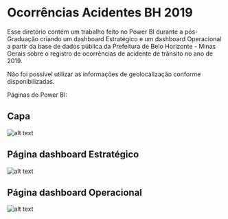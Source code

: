 # Ocorrências Acidentes BH 2019

Esse diretório contém um trabalho feito no Power BI durante a pós-Graduação criando um dashboard Estratégico e um dashboard Operacional a partir da base de dados pública da Prefeitura de Belo Horizonte - Minas Gerais sobre o registro de ocorrências de acidente de trânsito no ano de 2019.

Não foi possível utilizar as informações de geolocalização conforme disponibilizadas.

Páginas do Power BI:

## Capa
![alt text](https://github.com/phsm99/ciencia-de-dados/blob/main/Power%20BI/Ocorr%C3%AAncias%20Acidentes%20BH%202019/Imagens/Capa.png)


## Página dashboard Estratégico
![alt text](https://github.com/phsm99/ciencia-de-dados/blob/main/Power%20BI/Ocorr%C3%AAncias%20Acidentes%20BH%202019/Imagens/Estrategico.png)


## Página dashboard Operacional
![alt text](https://github.com/phsm99/ciencia-de-dados/blob/main/Power%20BI/Ocorr%C3%AAncias%20Acidentes%20BH%202019/Imagens/Operacional.png)
